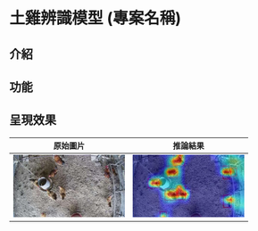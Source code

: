 # 土雞辨識模型 (專案名稱)

## 介紹



## 功能



## 呈現效果

|                       原始圖片                       |                          推論結果                           |
| :-------------------------------------------------: | :--------------------------------------------------------: |
| <img src="img/input.jpg" alt="raw" width="200"> | <img src="img/output.jpg" alt="inference" width="200"> |





